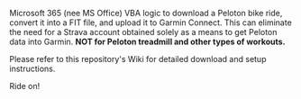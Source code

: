 Microsoft 365 (nee MS Office) VBA logic to download a Peloton bike ride, convert it into a FIT file, and upload it to Garmin Connect. This can eliminate the need for a Strava account obtained solely as a means to get Peloton data into Garmin.  **NOT for Peloton treadmill and other types of workouts.**

Please refer to this repository's Wiki for detailed download and setup instructions.

Ride on!
